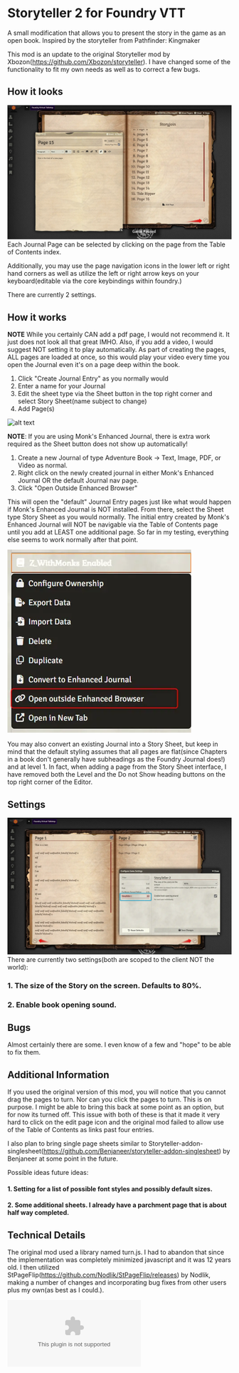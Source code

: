 # Storyteller 2 for Foundry VTT

A small modification that allows you to present the story in the game as an open book. Inspired by the storyteller from Pathfinder: Kingmaker

This mod is an update to the original Storyteller mod by Xbozon(https://github.com/Xbozon/storyteller). I have changed some of the functionality to fit my own needs as well as to correct a few bugs.

## How it looks

![alt text](.github/Story_Table_of_Contents_and_New_Text_Page.webp "Title")
Each Journal Page can be selected by clicking on the page from the Table of Contents index.

Additionally, you may use the page navigation icons in the lower left or right hand corners as well as utilize the left or right arrow keys on your keyboard(editable via the core keybindings within foundry.)

There are currently 2 settings.

## How it works

**NOTE** While you certainly CAN add a pdf page, I would not recommend it. It just does not look all that great IMHO. Also, if you add a video, I would suggest NOT setting it to play automatically. As part of creating the pages, ALL pages are loaded at once, so this would play your video every time you open the Journal even it's on a page deep within the book.

1. Click "Create Journal Entry" as you normally would
2. Enter a name for your Journal
3. Edit the sheet type via the Sheet button in the top right corner and select Story Sheet(name subject to change)
4. Add Page(s)

![alt text](.github/StoryTeller2.gif "Title")

**NOTE**: If you are using Monk's Enhanced Journal, there is extra work required as the Sheet button does not show up automatically!

1. Create a new Journal of type Adventure Book -> Text, Image, PDF, or Video as normal.
2. Right click on the newly created journal in either Monk's Enhanced Journal OR the default Journal nav page.
3. Click "Open Outside Enhanced Browser"

This will open the "default" Journal Entry pages just like what would happen if Monk's Enhanced Journal is NOT installed. From there, select the Sheet type Story Sheet as you would normally. The initial entry created by Monk's Enhanced Journal will NOT be navigable via the Table of Contents page until you add at LEAST one additional page. So far in my testing, everything else seems to work normally after that point.

![alt text](.github/Monks_Enhanced_Journal_Open_Outside.webp "Title")

You may also convert an existing Journal into a Story Sheet, but keep in mind that the default styling assumes that all pages are flat(since Chapters in a book don't generally have subheadings as the Foundry Journal does!) and at level 1. In fact, when adding a page from the Story Sheet interface, I have removed both the Level and the Do not Show heading buttons on the top right corner of the Editor.

## Settings

![alt text](.github/Settings_and_Page_2.webp "Title")
There are currently two settings(both are scoped to the client NOT the world):

### 1. The size of the Story on the screen. Defaults to 80%.

### 2. Enable book opening sound.

## Bugs

Almost certainly there are some. I even know of a few and "hope" to be able to fix them.

## Additional Information

If you used the original version of this mod, you will notice that you cannot drag the pages to turn. Nor can you click the pages to turn. This is on purpose. I might be able to bring this back at some point as an option, but for now its turned off. This issue with both of these is that it made it very hard to click on the edit page icon and the original mod failed to allow use of the Table of Contents as links past four entries.

I also plan to bring single page sheets similar to Storyteller-addon-singlesheet(https://github.com/Benjaneer/storyteller-addon-singlesheet) by Benjaneer at some point in the future.

Possible ideas future ideas:

#### 1. Setting for a list of possible font styles and possibly default sizes.

#### 2. Some additional sheets. I already have a parchment page that is about half way completed.

## Technical Details

The original mod used a library named turn.js. I had to abandon that since the implementation was completely minimized javascript and it was 12 years old. I then utilized StPageFlip(https://github.com/Nodlik/StPageFlip/releases) by Nodlik, making a number of changes and incorporating bug fixes from other users plus my own(as best as I could.).

![Latest Release Download Count](https://img.shields.io/github/downloads/jfrazierjr/storyteller2/latest/module.zip)

